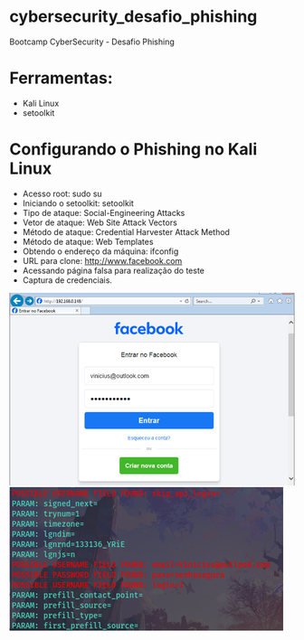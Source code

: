 # cybersecurity_desafio_phishing
Bootcamp CyberSecurity - Desafio Phishing

# Ferramentas: 
- Kali Linux
- setoolkit

 # Configurando o Phishing no Kali Linux
 - Acesso root: sudo su
 - Iniciando o setoolkit: setoolkit
 - Tipo de ataque: Social-Engineering Attacks
 - Vetor de ataque: Web Site Attack Vectors
 - Método de ataque: Credential Harvester Attack Method
 - Método de ataque: Web Templates
 - Obtendo o endereço da máquina: ifconfig
 - URL para clone: http://www.facebook.com
 - Acessando página falsa para realização do teste
 - Captura de credenciais.

<img src="site-clone.png">
<img src="credenciais.png">